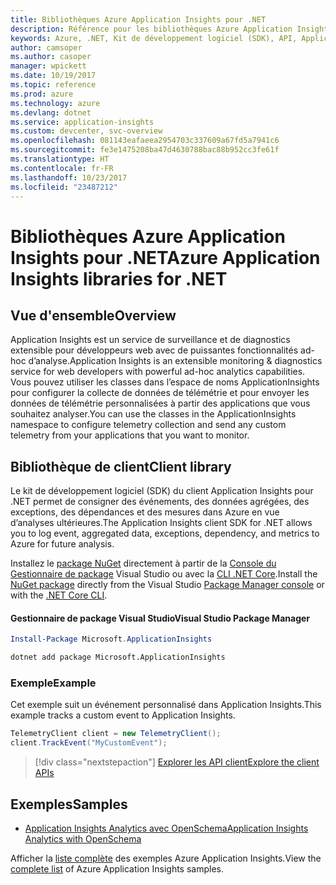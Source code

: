 ```yaml
---
title: Bibliothèques Azure Application Insights pour .NET
description: Référence pour les bibliothèques Azure Application Insights pour .NET
keywords: Azure, .NET, Kit de développement logiciel (SDK), API, Application AppInsights
author: camsoper
ms.author: casoper
manager: wpickett
ms.date: 10/19/2017
ms.topic: reference
ms.prod: azure
ms.technology: azure
ms.devlang: dotnet
ms.service: application-insights
ms.custom: devcenter, svc-overview
ms.openlocfilehash: 081143eafaeea2954703c337609a67fd5a7941c6
ms.sourcegitcommit: fe3e1475208ba47d4630788bac88b952cc3fe61f
ms.translationtype: HT
ms.contentlocale: fr-FR
ms.lasthandoff: 10/23/2017
ms.locfileid: "23487212"
---
```

# <a name="azure-application-insights-libraries-for-net"></a><span data-ttu-id="3e0aa-104">Bibliothèques Azure Application Insights pour .NET</span><span class="sxs-lookup"><span data-stu-id="3e0aa-104">Azure Application Insights libraries for .NET</span></span>

## <a name="overview"></a><span data-ttu-id="3e0aa-105">Vue d'ensemble</span><span class="sxs-lookup"><span data-stu-id="3e0aa-105">Overview</span></span>

<span data-ttu-id="3e0aa-106">Application Insights est un service de surveillance et de diagnostics extensible pour développeurs web avec de puissantes fonctionnalités ad-hoc d’analyse.</span><span class="sxs-lookup"><span data-stu-id="3e0aa-106">Application Insights is an extensible monitoring & diagnostics service for web developers with powerful ad-hoc analytics capabilities.</span></span> <span data-ttu-id="3e0aa-107">Vous pouvez utiliser les classes dans l’espace de noms ApplicationInsights pour configurer la collecte de données de télémétrie et pour envoyer les données de télémétrie personnalisées à partir des applications que vous souhaitez analyser.</span><span class="sxs-lookup"><span data-stu-id="3e0aa-107">You can use the classes in the ApplicationInsights namespace to configure telemetry collection and send any custom telemetry from your applications that you want to monitor.</span></span>

## <a name="client-library"></a><span data-ttu-id="3e0aa-108">Bibliothèque de client</span><span class="sxs-lookup"><span data-stu-id="3e0aa-108">Client library</span></span>

<span data-ttu-id="3e0aa-109">Le kit de développement logiciel (SDK) du client Application Insights pour .NET permet de consigner des événements, des données agrégées, des exceptions, des dépendances et des mesures dans Azure en vue d’analyses ultérieures.</span><span class="sxs-lookup"><span data-stu-id="3e0aa-109">The Application Insights client SDK for .NET allows you to log event, aggregated data, exceptions, dependency, and metrics to Azure for future analysis.</span></span>

<span data-ttu-id="3e0aa-110">Installez le [package NuGet](https://www.nuget.org/packages/Microsoft.ApplicationInsights ) directement à partir de la [Console du Gestionnaire de package][PackageManager] Visual Studio ou avec la [CLI .NET Core][DotNetCLI].</span><span class="sxs-lookup"><span data-stu-id="3e0aa-110">Install the [NuGet package](https://www.nuget.org/packages/Microsoft.ApplicationInsights ) directly from the Visual Studio [Package Manager console][PackageManager] or with the [.NET Core CLI][DotNetCLI].</span></span>

#### <a name="visual-studio-package-manager"></a><span data-ttu-id="3e0aa-111">Gestionnaire de package Visual Studio</span><span class="sxs-lookup"><span data-stu-id="3e0aa-111">Visual Studio Package Manager</span></span>

```powershell
Install-Package Microsoft.ApplicationInsights 
```

```bash
dotnet add package Microsoft.ApplicationInsights 
```

### <a name="example"></a><span data-ttu-id="3e0aa-112">Exemple</span><span class="sxs-lookup"><span data-stu-id="3e0aa-112">Example</span></span>

<span data-ttu-id="3e0aa-113">Cet exemple suit un événement personnalisé dans Application Insights.</span><span class="sxs-lookup"><span data-stu-id="3e0aa-113">This example tracks a custom event to Application Insights.</span></span>

```csharp
TelemetryClient client = new TelemetryClient();
client.TrackEvent("MyCustomEvent");
```

> [!div class="nextstepaction"]
> [<span data-ttu-id="3e0aa-114">Explorer les API client</span><span class="sxs-lookup"><span data-stu-id="3e0aa-114">Explore the client APIs</span></span>](/dotnet/api/overview/azure/insights/client)



## <a name="samples"></a><span data-ttu-id="3e0aa-115">Exemples</span><span class="sxs-lookup"><span data-stu-id="3e0aa-115">Samples</span></span>

- [<span data-ttu-id="3e0aa-116">Application Insights Analytics avec OpenSchema</span><span class="sxs-lookup"><span data-stu-id="3e0aa-116">Application Insights Analytics with OpenSchema</span></span>](https://azure.microsoft.com/resources/samples/guidance-appinsights-openschema/)

<span data-ttu-id="3e0aa-117">Afficher la [liste complète](https://azure.microsoft.com/resources/samples/?service=application-insights&platform=dotnet) des exemples Azure Application Insights.</span><span class="sxs-lookup"><span data-stu-id="3e0aa-117">View the [complete list](https://azure.microsoft.com/resources/samples/?service=application-insights&platform=dotnet) of Azure Application Insights samples.</span></span>

[PackageManager]: https://docs.microsoft.com/nuget/tools/package-manager-console
[DotNetCLI]: https://docs.microsoft.com/dotnet/core/tools/dotnet-add-package
